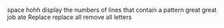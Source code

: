 space
hohh
 display the numbers of lines that contain a pattern
great
great job
ate
Replace
replace all
remove all letters
